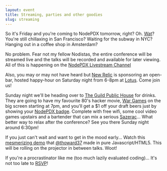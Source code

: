 ```yaml
---
layout: event
title: Streaming, parties and other goodies
slug: streaming
---
```


So it's Friday and you're coming to NodePDX tomorrow, right? Oh. [Wat](https://www.destroyallsoftware.com/talks/wat)? You're still chillaxing in San Francisco? Waiting for the subway in NYC? Hanging out in a coffee shop in Amsterdam? 

No problem. Fear not my fellow Nodistas, the entire conference will be streamed live and the talks will be recorded and available for later viewing. All of this is happening on the [NodePDX Livestream Channel](http://www.livestream.com/nodepdx)

Also, you may or may not have heard but [New Relic](http://newrelic.com) is sponsoring an open-bar, hosted happy-hour on Saturday night from 6-8pm at [Lotus](http://www.cegportland.com/lotushttp://www.cegportland.com/lotus). Come join us!

Sunday night we'll be heading over to [The Guild Public House](http://theguildpub.com/) for drinks. They are going to have my favourite 80's hacker movie, [War Games](http://en.wikipedia.org/wiki/WarGames) on the big screen starting at 7pm, and you'll get a $1 off your draft beers just by showing your [NodePDX badge](http://twitpic.com/8i5uty). Complete with free wifi, some cool video games upstairs and a bartender that can mix a serious [Sazerac](http://en.wikipedia.org/wiki/Sazerac)... What better way to relax after the conference? See you there Sunday night around 6:30pm!  

If you just can't wait and want to get in the mood early... Watch this [mesmerizing demo](http://2012.nodepdx.org/assets/demo/demo.html) that [@thoward37](https://twitter.com/#!/thoward37) made in pure Javascript/HTML5. This will be rolling on the projector in between talks. Woot!

If you're a procrastinator like me (too much lazily evaluated coding)... It's not too late to [RSVP](http://lanyrd.com/2012/nodepdx/)!

